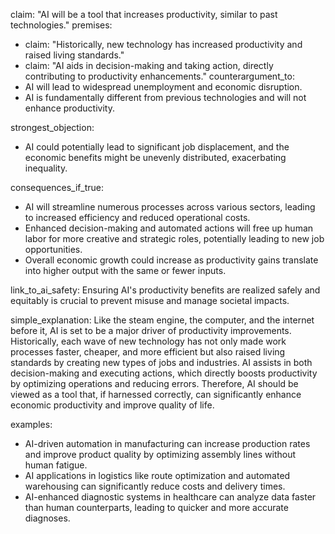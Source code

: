 claim: "AI will be a tool that increases productivity, similar to past technologies."
premises:
  - claim: "Historically, new technology has increased productivity and raised living standards."
  - claim: "AI aids in decision-making and taking action, directly contributing to productivity enhancements."
counterargument_to:
  - AI will lead to widespread unemployment and economic disruption.
  - AI is fundamentally different from previous technologies and will not enhance productivity.

strongest_objection:
  - AI could potentially lead to significant job displacement, and the economic benefits might be unevenly distributed, exacerbating inequality.

consequences_if_true:
  - AI will streamline numerous processes across various sectors, leading to increased efficiency and reduced operational costs.
  - Enhanced decision-making and automated actions will free up human labor for more creative and strategic roles, potentially leading to new job opportunities.
  - Overall economic growth could increase as productivity gains translate into higher output with the same or fewer inputs.

link_to_ai_safety:
  Ensuring AI's productivity benefits are realized safely and equitably is crucial to prevent misuse and manage societal impacts.

simple_explanation:
  Like the steam engine, the computer, and the internet before it, AI is set to be a major driver of productivity improvements. Historically, each wave of new technology has not only made work processes faster, cheaper, and more efficient but also raised living standards by creating new types of jobs and industries. AI assists in both decision-making and executing actions, which directly boosts productivity by optimizing operations and reducing errors. Therefore, AI should be viewed as a tool that, if harnessed correctly, can significantly enhance economic productivity and improve quality of life.

examples:
  - AI-driven automation in manufacturing can increase production rates and improve product quality by optimizing assembly lines without human fatigue.
  - AI applications in logistics like route optimization and automated warehousing can significantly reduce costs and delivery times.
  - AI-enhanced diagnostic systems in healthcare can analyze data faster than human counterparts, leading to quicker and more accurate diagnoses.